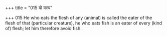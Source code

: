 +++
title = "015 यो यस्य"

+++
015	He who eats the flesh of any (animal) is called the eater of the flesh of that (particular creature), he who eats fish is an eater of every (kind of) flesh; let him therefore avoid fish.